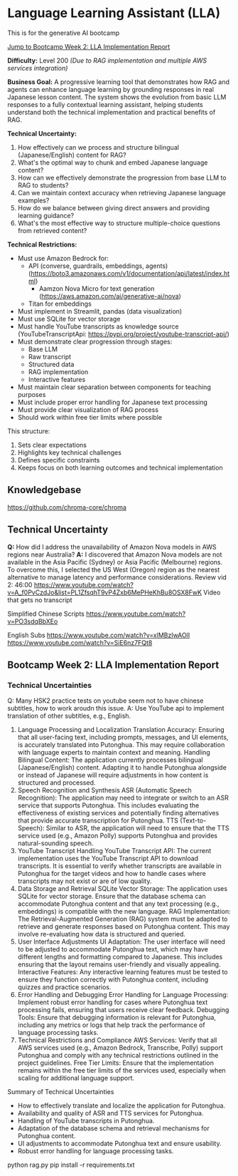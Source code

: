 # Language Learning Assistant (LLA)
This is for the generative AI bootcamp

[Jump to Bootcamp Week 2: LLA Implementation Report](https://github.com/AC888221/free-genai-bootcamp-2025/blob/main/language-learning-assistant-main/README.md#bootcamp-week-2-lla-implementation-report)

**Difficulty:** Level 200 *(Due to RAG implementation and multiple AWS services integration)*

**Business Goal:**
A progressive learning tool that demonstrates how RAG and agents can enhance language learning by grounding responses in real Japanese lesson content. The system shows the evolution from basic LLM responses to a fully contextual learning assistant, helping students understand both the technical implementation and practical benefits of RAG.

**Technical Uncertainty:**
1. How effectively can we process and structure bilingual (Japanese/English) content for RAG?
2. What's the optimal way to chunk and embed Japanese language content?
3. How can we effectively demonstrate the progression from base LLM to RAG to students?
4. Can we maintain context accuracy when retrieving Japanese language examples?
5. How do we balance between giving direct answers and providing learning guidance?
6. What's the most effective way to structure multiple-choice questions from retrieved content?

**Technical Restrictions:**
* Must use Amazon Bedrock for:
   * API (converse, guardrails, embeddings, agents) (https://boto3.amazonaws.com/v1/documentation/api/latest/index.html)
     * Aamzon Nova Micro for text generation (https://aws.amazon.com/ai/generative-ai/nova)
   * Titan for embeddings
* Must implement in Streamlit, pandas (data visualization)
* Must use SQLite for vector storage
* Must handle YouTube transcripts as knowledge source (YouTubeTranscriptApi: https://pypi.org/project/youtube-transcript-api/)
* Must demonstrate clear progression through stages:
   * Base LLM
   * Raw transcript
   * Structured data
   * RAG implementation
   * Interactive features
* Must maintain clear separation between components for teaching purposes
* Must include proper error handling for Japanese text processing
* Must provide clear visualization of RAG process
* Should work within free tier limits where possible

This structure:
1. Sets clear expectations
2. Highlights key technical challenges
3. Defines specific constraints
4. Keeps focus on both learning outcomes and technical implementation

## Knowledgebase

https://github.com/chroma-core/chroma

## Technical Uncertainty

**Q:** How did I address the unavailability of Amazon Nova models in AWS regions near Australia?
**A:** I discovered that Amazon Nova models are not available in the Asia Pacific (Sydney) or Asia Pacific (Melbourne) regions. To overcome this, I selected the US West (Oregon) region as the nearest alternative to manage latency and performance considerations.
Review vid 2: 46:00
https://www.youtube.com/watch?v=A_f0PvCzdJo&list=PL1ZfsqhT9vP4Zxb6MePHeKhBu8OSX8FwK
Video that gets no transcript

Simplified Chinese Scripts
https://www.youtube.com/watch?v=PO3sdqBbXEo

English Subs
https://www.youtube.com/watch?v=xlMBzIwAOlI
https://www.youtube.com/watch?v=SiE6nz7FQt8


## Bootcamp Week 2: LLA Implementation Report

### Technical Uncertainties

Q: Many HSK2 practice tests on youtube seem not to have chinese subtitles, how to work aroudn this issue.
A: Use YouTube api to implement translation of other subtitles, e.g., English.

1. Language Processing and Localization
Translation Accuracy: Ensuring that all user-facing text, including prompts, messages, and UI elements, is accurately translated into Putonghua. This may require collaboration with language experts to maintain context and meaning.
Handling Bilingual Content: The application currently processes bilingual (Japanese/English) content. Adapting it to handle Putonghua alongside or instead of Japanese will require adjustments in how content is structured and processed.
2. Speech Recognition and Synthesis
ASR (Automatic Speech Recognition): The application may need to integrate or switch to an ASR service that supports Putonghua. This includes evaluating the effectiveness of existing services and potentially finding alternatives that provide accurate transcription for Putonghua.
TTS (Text-to-Speech): Similar to ASR, the application will need to ensure that the TTS service used (e.g., Amazon Polly) supports Putonghua and provides natural-sounding speech.
3. YouTube Transcript Handling
YouTube Transcript API: The current implementation uses the YouTube Transcript API to download transcripts. It is essential to verify whether transcripts are available in Putonghua for the target videos and how to handle cases where transcripts may not exist or are of low quality.
4. Data Storage and Retrieval
SQLite Vector Storage: The application uses SQLite for vector storage. Ensure that the database schema can accommodate Putonghua content and that any text processing (e.g., embeddings) is compatible with the new language.
RAG Implementation: The Retrieval-Augmented Generation (RAG) system must be adapted to retrieve and generate responses based on Putonghua content. This may involve re-evaluating how data is structured and queried.
5. User Interface Adjustments
UI Adaptation: The user interface will need to be adjusted to accommodate Putonghua text, which may have different lengths and formatting compared to Japanese. This includes ensuring that the layout remains user-friendly and visually appealing.
Interactive Features: Any interactive learning features must be tested to ensure they function correctly with Putonghua content, including quizzes and practice scenarios.
6. Error Handling and Debugging
Error Handling for Language Processing: Implement robust error handling for cases where Putonghua text processing fails, ensuring that users receive clear feedback.
Debugging Tools: Ensure that debugging information is relevant for Putonghua, including any metrics or logs that help track the performance of language processing tasks.
7. Technical Restrictions and Compliance
AWS Services: Verify that all AWS services used (e.g., Amazon Bedrock, Transcribe, Polly) support Putonghua and comply with any technical restrictions outlined in the project guidelines.
Free Tier Limits: Ensure that the implementation remains within the free tier limits of the services used, especially when scaling for additional language support.

Summary of Technical Uncertainties
- How to effectively translate and localize the application for Putonghua.
- Availability and quality of ASR and TTS services for Putonghua.
- Handling of YouTube transcripts in Putonghua.
- Adaptation of the database schema and retrieval mechanisms for Putonghua content.
- UI adjustments to accommodate Putonghua text and ensure usability.
- Robust error handling for language processing tasks.




python rag.py
pip install -r requirements.txt




